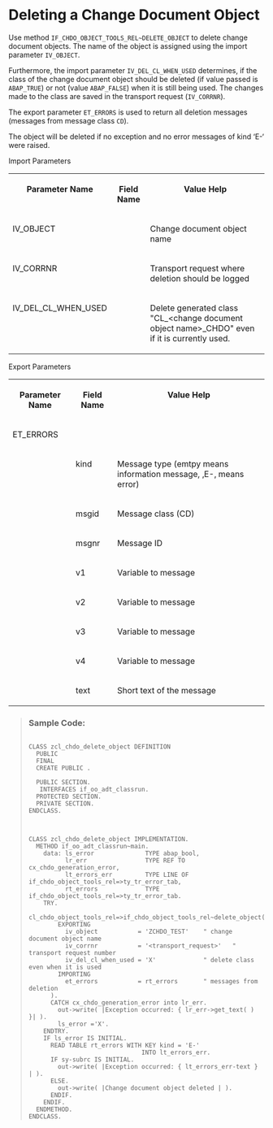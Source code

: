 <!-- loioa30fb84f8b974acb9218c4c6c6e6c587 -->

# Deleting a Change Document Object

Use method `IF_CHDO_OBJECT_TOOLS_REL~DELETE_OBJECT` to delete change document objects. The name of the object is assigned using the import parameter `IV_OBJECT`.

Furthermore, the import parameter `IV_DEL_CL_WHEN_USED` determines, if the class of the change document object should be deleted \(if value passed is `ABAP_TRUE`\) or not \(value `ABAP_FALSE`\) when it is still being used. The changes made to the class are saved in the transport request \(`IV_CORRNR`\).

The export parameter `ET_ERRORS` is used to return all deletion messages \(messages from message class `CD`\).

The object will be deleted if no exception and no error messages of kind ‘E-‘ were raised.

<a name="loioa30fb84f8b974acb9218c4c6c6e6c587__table_vz2_bvv_2jb"/>Import Parameters


<table>
<tr>
<th valign="top">

Parameter Name



</th>
<th valign="top">

Field Name



</th>
<th valign="top">

Value Help



</th>
</tr>
<tr>
<td valign="top">

IV\_OBJECT



</td>
<td valign="top">

 



</td>
<td valign="top">

Change document object name



</td>
</tr>
<tr>
<td valign="top">

IV\_CORRNR



</td>
<td valign="top">

 



</td>
<td valign="top">

Transport request where deletion should be logged



</td>
</tr>
<tr>
<td valign="top">

IV\_DEL\_CL\_WHEN\_USED



</td>
<td valign="top">

 



</td>
<td valign="top">

Delete generated class "CL\_<change document object name\>\_CHDO" even if it is currently used.



</td>
</tr>
</table>

<a name="loioa30fb84f8b974acb9218c4c6c6e6c587__table_uz2_3vv_2jb"/>Export Parameters


<table>
<tr>
<th valign="top">

Parameter Name



</th>
<th valign="top">

Field Name



</th>
<th valign="top">

Value Help



</th>
</tr>
<tr>
<td valign="top">

ET\_ERRORS



</td>
<td valign="top">

 



</td>
<td valign="top">

 



</td>
</tr>
<tr>
<td valign="top">

 



</td>
<td valign="top">

kind



</td>
<td valign="top">

Message type \(emtpy means information message, ‚E-‚ means error\)



</td>
</tr>
<tr>
<td valign="top">

 



</td>
<td valign="top">

msgid



</td>
<td valign="top">

Message class \(CD\)



</td>
</tr>
<tr>
<td valign="top">

 



</td>
<td valign="top">

msgnr



</td>
<td valign="top">

Message ID



</td>
</tr>
<tr>
<td valign="top">

 



</td>
<td valign="top">

v1



</td>
<td valign="top">

Variable to message



</td>
</tr>
<tr>
<td valign="top">

 



</td>
<td valign="top">

v2



</td>
<td valign="top">

Variable to message



</td>
</tr>
<tr>
<td valign="top">

 



</td>
<td valign="top">

v3



</td>
<td valign="top">

Variable to message



</td>
</tr>
<tr>
<td valign="top">

 



</td>
<td valign="top">

v4



</td>
<td valign="top">

Variable to message



</td>
</tr>
<tr>
<td valign="top">

 



</td>
<td valign="top">

text



</td>
<td valign="top">

Short text of the message



</td>
</tr>
</table>

> ### Sample Code:  
> ```lang-abap
> 
> CLASS zcl_chdo_delete_object DEFINITION
>   PUBLIC
>   FINAL
>   CREATE PUBLIC .
> 
>   PUBLIC SECTION.
>    INTERFACES if_oo_adt_classrun.
>   PROTECTED SECTION.
>   PRIVATE SECTION.
> ENDCLASS.
> 
> 
> 
> CLASS zcl_chdo_delete_object IMPLEMENTATION.
>   METHOD if_oo_adt_classrun~main.
>     data: ls_error              TYPE abap_bool,
>           lr_err                TYPE REF TO cx_chdo_generation_error,
>           lt_errors_err         TYPE LINE OF if_chdo_object_tools_rel=>ty_tr_error_tab,
>           rt_errors             TYPE if_chdo_object_tools_rel=>ty_tr_error_tab.
>     TRY.
>       cl_chdo_object_tools_rel=>if_chdo_object_tools_rel~delete_object(
>         EXPORTING
>           iv_object           = 'ZCHDO_TEST'    " change document object name
>           iv_corrnr           = '<transport_request>'   " transport request number
>           iv_del_cl_when_used = 'X'             " delete class even when it is used
>         IMPORTING
>           et_errors           = rt_errors       " messages from deletion
>       ).
>       CATCH cx_chdo_generation_error into lr_err.
>         out->write( |Exception occurred: { lr_err->get_text( ) }| ).
>         ls_error ='X'.
>     ENDTRY.
>     IF ls_error IS INITIAL.
>       READ TABLE rt_errors WITH KEY kind = 'E-'
>                                INTO lt_errors_err.
>       IF sy-subrc IS INITIAL.
>         out->write( |Exception occurred: { lt_errors_err-text } | ).
>       ELSE.
>         out->write( |Change document object deleted | ).
>       ENDIF.
>     ENDIF.
>   ENDMETHOD.
> ENDCLASS.
> 
> ```

